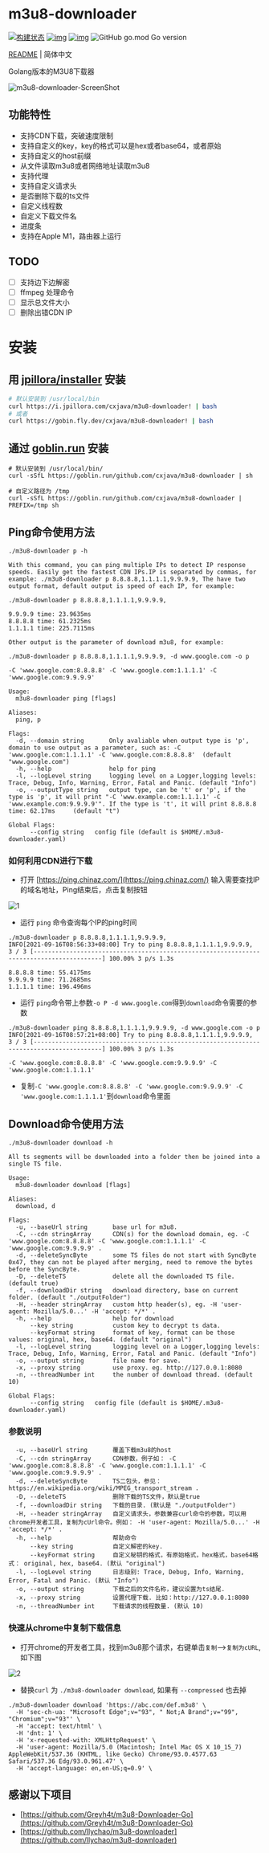 # m3u8-downloader

[![构建状态](https://github.com/cxjava/m3u8-downloader/actions/workflows/build-and-test.yml/badge.svg)](https://github.com/cxjava/m3u8-downloader/actions/workflows/build-and-test.yml)
[![img](https://img.shields.io/github/license/cxjava/m3u8-downloader?label=%E8%AE%B8%E5%8F%AF%E8%AF%81)](https://github.com/cxjava/m3u8-downloader)
[![img](https://img.shields.io/github/release/cxjava/m3u8-downloader?label=%E6%9C%80%E6%96%B0%E7%89%88%E6%9C%AC)](https://github.com/cxjava/m3u8-downloader/releases)
![GitHub go.mod Go version](https://img.shields.io/github/go-mod/go-version/cxjava/m3u8-downloader)

[README](README.md) | 简体中文

Golang版本的M3U8下载器

![m3u8-downloader-ScreenShot](https://user-images.githubusercontent.com/802316/133533481-483aa464-2fbe-4a25-9539-4a6345481dcd.png)

## 功能特性

- 支持CDN下载，突破速度限制
- 支持自定义的key，key的格式可以是hex或者base64，或者原始
- 支持自定义的host前缀
- 从文件读取m3u8或者网络地址读取m3u8
- 支持代理
- 支持自定义请求头
- 是否删除下载的ts文件
- 自定义线程数
- 自定义下载文件名
- 进度条
- 支持在Apple M1，路由器上运行

## TODO

- [ ] 支持边下边解密
- [ ] ffmpeg 处理命令
- [ ] 显示总文件大小
- [ ] 删除出错CDN IP

# 安装

## 用 [jpillora/installer](https://github.com/jpillora/installer) 安装

```sh
# 默认安装到 /usr/local/bin
curl https://i.jpillora.com/cxjava/m3u8-downloader! | bash
# 或者
curl https://gobin.fly.dev/cxjava/m3u8-downloader! | bash
```

## 通过 [goblin.run](https://goblin.run) 安装

```shell
# 默认安装到 /usr/local/bin/
curl -sSfL https://goblin.run/github.com/cxjava/m3u8-downloader | sh

# 自定义路径为 /tmp
curl -sSfL https://goblin.run/github.com/cxjava/m3u8-downloader | PREFIX=/tmp sh
```


## Ping命令使用方法

``` shell
./m3u8-downloader p -h

With this command, you can ping multiple IPs to detect IP response speeds. Easily get the fastest CDN IPs.IP is separated by commas, for example: ./m3u8-downloader p 8.8.8.8,1.1.1.1,9.9.9.9, The have two output format, default output is speed of each IP, for example:

./m3u8-downloader p 8.8.8.8,1.1.1.1,9.9.9.9,

9.9.9.9 time: 23.9635ms
8.8.8.8 time: 61.2325ms
1.1.1.1 time: 225.7115ms

Other output is the parameter of download m3u8, for example:

./m3u8-downloader p 8.8.8.8,1.1.1.1,9.9.9.9, -d www.google.com -o p

-C 'www.google.com:8.8.8.8' -C 'www.google.com:1.1.1.1' -C 'www.google.com:9.9.9.9'

Usage:
  m3u8-downloader ping [flags]

Aliases:
  ping, p

Flags:
  -d, --domain string       Only avaliable when output type is 'p', domain to use output as a parameter, such as: -C 'www.google.com:1.1.1.1' -C 'www.google.com:8.8.8.8'  (default "www.google.com")
  -h, --help                help for ping
  -l, --logLevel string     logging level on a Logger,logging levels: Trace, Debug, Info, Warning, Error, Fatal and Panic. (default "Info")
  -o, --outputType string   output type, can be 't' or 'p', if the type is 'p', it will print "-C 'www.example.com:1.1.1.1' -C 'www.example.com:9.9.9.9'". If the type is 't', it will print 8.8.8.8 time: 62.17ms     (default "t")

Global Flags:
      --config string   config file (default is $HOME/.m3u8-downloader.yaml)
```

### 如何利用CDN进行下载

- 打开 [https://ping.chinaz.com/](https://ping.chinaz.com/) 输入需要查找IP的域名地址，Ping结束后，点击复制按钮

![1](https://user-images.githubusercontent.com/802316/133531905-ac398cc4-77da-44e3-a309-351feebd0628.png)

- 运行 `ping` 命令查询每个IP的ping时间

``` shell
./m3u8-downloader p 8.8.8.8,1.1.1.1,9.9.9.9,
INFO[2021-09-16T08:56:33+08:00] Try to ping 8.8.8.8,1.1.1.1,9.9.9.9,         
3 / 3 [-----------------------------------------------------------------------------------------] 100.00% 3 p/s 1.3s

8.8.8.8 time: 55.4175ms
9.9.9.9 time: 71.2685ms
1.1.1.1 time: 196.496ms

```

- 运行 `ping`命令带上参数`-o P -d www.google.com`得到`download`命令需要的参数

``` shell
./m3u8-downloader ping 8.8.8.8,1.1.1.1,9.9.9.9, -d www.google.com -o p 
INFO[2021-09-16T08:57:21+08:00] Try to ping 8.8.8.8,1.1.1.1,9.9.9.9,         
3 / 3 [-----------------------------------------------------------------------------------------] 100.00% 3 p/s 1.3s

-C 'www.google.com:8.8.8.8' -C 'www.google.com:9.9.9.9' -C 'www.google.com:1.1.1.1' 

```

- 复制`-C 'www.google.com:8.8.8.8' -C 'www.google.com:9.9.9.9' -C 'www.google.com:1.1.1.1'`到`download`命令里面

## Download命令使用方法

``` shell
./m3u8-downloader download -h

All ts segments will be downloaded into a folder then be joined into a single TS file.

Usage:
  m3u8-downloader download [flags]

Aliases:
  download, d

Flags:
  -u, --baseUrl string       base url for m3u8.
  -C, --cdn stringArray      CDN(s) for the download domain, eg. -C 'www.google.com:8.8.8.8' -C 'www.google.com:1.1.1.1' -C 'www.google.com:9.9.9.9' .
  -d, --deleteSyncByte       some TS files do not start with SyncByte 0x47, they can not be played after merging, need to remove the bytes before the SyncByte.
  -D, --deleteTS             delete all the downloaded TS file. (default true)
  -f, --downloadDir string   download directory, base on current folder. (default "./outputFolder")
  -H, --header stringArray   custom http header(s), eg. -H 'user-agent: Mozilla/5.0...' -H 'accept: */*' .
  -h, --help                 help for download
      --key string           custom key to decrypt ts data.
      --keyFormat string     format of key, format can be those values: original, hex, base64. (default "original")
  -l, --logLevel string      logging level on a Logger,logging levels: Trace, Debug, Info, Warning, Error, Fatal and Panic. (default "Info")
  -o, --output string        file name for save.
  -x, --proxy string         use proxy. eg. http://127.0.0.1:8080
  -n, --threadNumber int     the number of download thread. (default 10)

Global Flags:
      --config string   config file (default is $HOME/.m3u8-downloader.yaml)
```

### 参数说明

``` shell
  -u, --baseUrl string       覆盖下载m3u8的host
  -C, --cdn stringArray      CDN参数，例子如： -C 'www.google.com:8.8.8.8' -C 'www.google.com:1.1.1.1' -C 'www.google.com:9.9.9.9' .
  -d, --deleteSyncByte       TS二包头，参见： https://en.wikipedia.org/wiki/MPEG_transport_stream .
  -D, --deleteTS             删除下载的TS文件，默认是true
  -f, --downloadDir string   下载的目录. (默认是 "./outputFolder")
  -H, --header stringArray   自定义请求头，参数兼容curl命令的参数，可以用chrome开发者工具，复制为cUrl命令。例如： -H 'user-agent: Mozilla/5.0...' -H 'accept: */*' .
  -h, --help                 帮助命令
      --key string           自定义解密的key.
      --keyFormat string     自定义秘钥的格式，有原始格式，hex格式，base64格式： original, hex, base64. (默认 "original")
  -l, --logLevel string      日志级别: Trace, Debug, Info, Warning, Error, Fatal and Panic. (默认 "Info")
  -o, --output string        下载之后的文件名称，建议设置为ts结尾.
  -x, --proxy string         设置代理下载. 比如：http://127.0.0.1:8080
  -n, --threadNumber int     下载请求的线程数量. (默认 10)
```

### 快速从chrome中复制下载信息

- 打开chrome的开发者工具，找到m3u8那个请求，右键单击`复制`-->`复制为cURL`,如下图

![2](https://user-images.githubusercontent.com/802316/133640083-8a632552-0af5-464f-9720-e5e866f9fbcf.png)

- 替换`curl` 为 `./m3u8-downloader download`, 如果有 `--compressed` 也去掉

``` shell
./m3u8-downloader download 'https://abc.com/def.m3u8' \
  -H 'sec-ch-ua: "Microsoft Edge";v="93", " Not;A Brand";v="99", "Chromium";v="93"' \
  -H 'accept: text/html' \
  -H 'dnt: 1' \
  -H 'x-requested-with: XMLHttpRequest' \
  -H 'user-agent: Mozilla/5.0 (Macintosh; Intel Mac OS X 10_15_7) AppleWebKit/537.36 (KHTML, like Gecko) Chrome/93.0.4577.63 Safari/537.36 Edg/93.0.961.47' \
  -H 'accept-language: en,en-US;q=0.9' \
```

## 感谢以下项目

- [https://github.com/Greyh4t/m3u8-Downloader-Go](https://github.com/Greyh4t/m3u8-Downloader-Go)
- [https://github.com/llychao/m3u8-downloader](https://github.com/llychao/m3u8-downloader)
